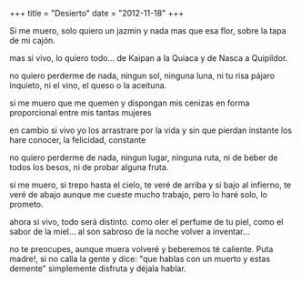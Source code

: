 +++
title = "Desierto"
date = "2012-11-18"
+++

Si me muero,
solo quiero un jazmin
y nada mas que esa flor,
sobre la tapa de mi cajón.

mas si vivo, lo quiero todo...
de Kaipan a la Quiaca
y de Nasca a Quipildor.

no quiero perderme de nada, 
ningun sol, ninguna luna,
ni tu risa pájaro inquieto,
ni el vino, el queso o la aceituna.

si me muero
que me quemen y dispongan
mis cenizas en forma proporcional
entre mis tantas mujeres

en cambio si vivo
yo los arrastrare por la vida
 y sin que pierdan instante
los hare conocer, la felicidad, constante

no quiero perderme de nada,
ningun lugar, ninguna ruta,
ni de beber de todos los besos,
ni de probar alguna fruta.

si me muero, si trepo hasta el cielo, 
te veré de arriba y si bajo al infierno, 
te veré de abajo aunque me cueste mucho trabajo,
pero lo haré solo, lo prometo.

ahora si vivo,
todo será distinto.
como oler el perfume de tu piel, como el sabor de la miel...
al son sabroso de la noche
volver a inventar... 

no te preocupes, aunque muera volveré y beberemos té caliente.
Puta madre!, si no calla la gente y dice:
"que hablas con un muerto y estas demente"
simplemente disfruta y déjala hablar.
